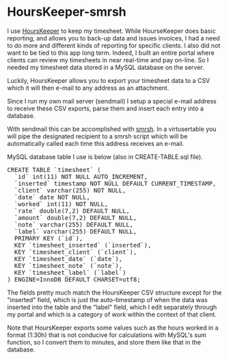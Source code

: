 # HoursKeeper-smrsh

I use <a href="https://itunes.apple.com/us/app/hours-keeper-time-tracking/id563155321?mt=8" target=_blank>HoursKeeper</a> to keep my timesheet.  While HourseKeeper does basic reporting, and allows you to back-up data and issues invoices, I had a need to do more and different kinds of reporting for specific clients.  I also did not want to be tied to this app long term.  Indeed, I built an entire portal where clients can review my timesheets in near real-time and pay on-line. So I needed my timesheet data stored in a MySQL database on the server.

Luckily, HoursKeeper allows you to export your timesheet data to a CSV which it will then e-mail to any address as an attachment.

Since I run my own mail server (sendmail) I setup a special e-mail address to receive these CSV exports, parse them and insert each entry into a database.

With sendmail this can be accomplished with <a href="http://www.tldp.org/LDP/solrhe/Securing-Optimizing-Linux-RH-Edition-v1.3/chap22sec182.html" target=_blank>smrsh</a>.  In a virtusertable you will pipe the designated recipient to a smrsh script which will be automatically called each time this address receives an e-mail.  

MySQL database table I use is below (also in CREATE-TABLE.sql file).

<pre>
CREATE TABLE `timesheet` (
  `id` int(11) NOT NULL AUTO_INCREMENT,
  `inserted` timestamp NOT NULL DEFAULT CURRENT_TIMESTAMP,
  `client` varchar(255) NOT NULL,
  `date` date NOT NULL,
  `worked` int(11) NOT NULL,
  `rate` double(7,2) DEFAULT NULL,
  `amount` double(7,2) DEFAULT NULL,
  `note` varchar(255) DEFAULT NULL,
  `label` varchar(255) DEFAULT NULL,
  PRIMARY KEY (`id`),
  KEY `timesheet_inserted` (`inserted`),
  KEY `timesheet_client` (`client`),
  KEY `timesheet_date` (`date`),
  KEY `timesheet_note` (`note`),
  KEY `timesheet_label` (`label`)
) ENGINE=InnoDB DEFAULT CHARSET=utf8;
</pre>

The fields pretty much match the HoursKeeper CSV structure except for the "inserted" field, which is just the auto-timestamp of when the data was inserted into the table and the "label" field, which I edit separately through my portal and which is a category of work within the context of that client.

Note that HoursKeeper exports some values such as the hours worked in a format (1:30h) that is not conducive for calculations with MySQL's sum function, so I convert them to minutes, and store them like that in the database.
